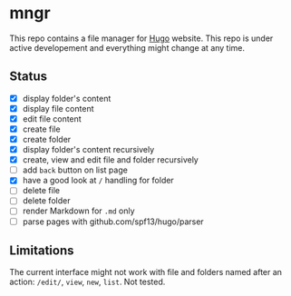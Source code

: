 # mngr

This repo contains a file manager for [Hugo](https://github.com/spf13/hugo) website.
This repo is under active developement and everything might change at any time.

## Status

- [x] display folder's content
- [x] display file content
- [x] edit file content
- [X] create file
- [X] create folder
- [X] display folder's content recursively
- [X] create, view and edit file and folder recursively
- [ ] add `back` button on list page
- [X] have a good look at `/` handling for folder
- [ ] delete file
- [ ] delete folder
- [ ] render Markdown for `.md` only
- [ ] parse pages with github.com/spf13/hugo/parser

## Limitations

The current interface might not work with file and folders named after an
action: `/edit/`, `view`, `new`, `list`. Not tested.
